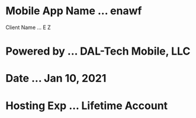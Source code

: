 # Mobile App Name ... enawf
 Client Name     ... E Z 
#
# Powered by      ... DAL-Tech Mobile, LLC
# Date            ... Jan 10, 2021
# Hosting Exp     ... Lifetime Account
